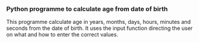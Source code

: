 ### Python programme to calculate age from date of birth

This programme calculate age in years, months, days, hours, minutes and seconds from the date of birth. It uses the input function directing the user on what and how to enter the correct values.
